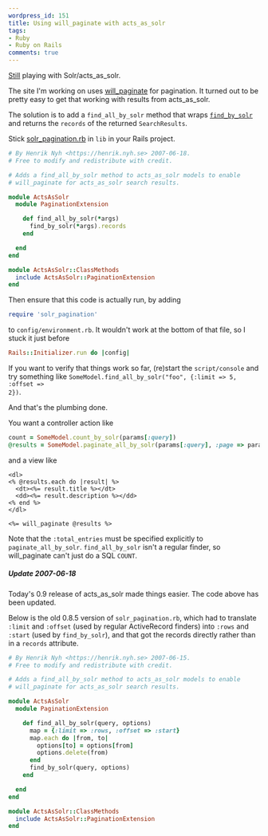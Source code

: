```yaml
---
wordpress_id: 151
title: Using will_paginate with acts_as_solr
tags:
- Ruby
- Ruby on Rails
comments: true
---
```

<a href="/2007/06/rake-task-to-reindex-models-for-acts_as_solr">Still</a> playing with Solr/acts_as_solr.

The site I'm working on uses <a href="http://errtheblog.com/post/4791">will_paginate</a> for pagination. It turned out to be pretty easy to get that working with results from acts_as_solr.

The solution is to add a <code>find_all_by_solr</code> method that wraps <a href="http://api.railsfreaks.com/projects/acts_as_solr/classes/ActsAsSolr/ClassMethods.html#M000094"><code>find_by_solr</code></a> and returns the <code>records</code> of the returned <code>SearchResults</code>.

<!--more-->

Stick <a href="https://henrik.nyh.se/uploads/solr_pagination.rb">solr_pagination.rb</a> in <code>lib</code> in your Rails project.

``` ruby
# By Henrik Nyh <https://henrik.nyh.se> 2007-06-18.
# Free to modify and redistribute with credit.

# Adds a find_all_by_solr method to acts_as_solr models to enable
# will_paginate for acts_as_solr search results.

module ActsAsSolr
  module PaginationExtension

    def find_all_by_solr(*args)
      find_by_solr(*args).records
    end

  end
end

module ActsAsSolr::ClassMethods
  include ActsAsSolr::PaginationExtension
end
```

Then ensure that this code is actually run, by adding

``` ruby
require 'solr_pagination'
```
 to <code>config/environment.rb</code>. It wouldn't work at the bottom of that file, so I stuck it just before

``` ruby
Rails::Initializer.run do |config|
```

If you want to verify that things work so far, (re)start the <code>script/console</code> and try something like <code>SomeModel.find_all_by_solr("foo", {:limit => 5, :offset => 2})</code>.

And that's the plumbing done.

You want a controller action like

``` ruby
count = SomeModel.count_by_solr(params[:query])
@results = SomeModel.paginate_all_by_solr(params[:query], :page => params[:page], :total_entries => count)
```

and a view like

``` erb
<dl>
<% @results.each do |result| %>
  <dt><%= result.title %></dt>
  <dd><%= result.description %></dd>
<% end %>
</dl>

<%= will_paginate @results %>
```

Note that the <code>:total_entries</code> must be specified explicitly to <code>paginate_all_by_solr</code>. <code>find_all_by_solr</code> isn't a regular finder, so will_paginate can't just do a SQL <code>COUNT</code>.

<div class="updated">
<h5>Update 2007-06-18</h5>

Today's 0.9 release of acts_as_solr made things easier. The code above has been updated.

Below is the old 0.8.5 version of <code>solr_pagination.rb</code>, which had to translate <code>:limit</code> and <code>:offset</code> (used by regular ActiveRecord finders) into <code>:rows</code> and <code>:start</code> (used by <code>find_by_solr</code>)</a>, and that got the records directly rather than in a <code>records</code> attribute.

``` ruby
# By Henrik Nyh <https://henrik.nyh.se> 2007-06-15.
# Free to modify and redistribute with credit.

# Adds a find_all_by_solr method to acts_as_solr models to enable
# will_paginate for acts_as_solr search results.

module ActsAsSolr
  module PaginationExtension

    def find_all_by_solr(query, options)
      map = {:limit => :rows, :offset => :start}
      map.each do |from, to|
        options[to] = options[from]
        options.delete(from)
      end
      find_by_solr(query, options)
    end

  end
end

module ActsAsSolr::ClassMethods
  include ActsAsSolr::PaginationExtension
end
```

</div>
